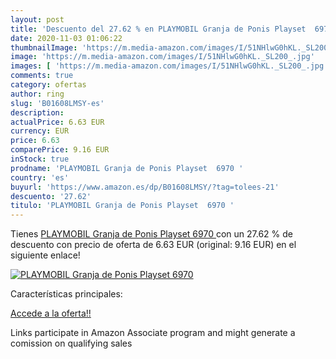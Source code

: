 ```yaml
---
layout: post
title: 'Descuento del 27.62 % en PLAYMOBIL Granja de Ponis Playset  6970 '
date: 2020-11-03 01:06:22
thumbnailImage: 'https://m.media-amazon.com/images/I/51NHlwG0hKL._SL200_.jpg'
image: 'https://m.media-amazon.com/images/I/51NHlwG0hKL._SL200_.jpg'
images: [ 'https://m.media-amazon.com/images/I/51NHlwG0hKL._SL200_.jpg' ]
comments: true
category: ofertas
author: ring
slug: 'B01608LMSY-es'
description:
actualPrice: 6.63 EUR
currency: EUR
price: 6.63
comparePrice: 9.16 EUR
inStock: true
prodname: 'PLAYMOBIL Granja de Ponis Playset  6970 '
country: 'es'
buyurl: 'https://www.amazon.es/dp/B01608LMSY/?tag=tolees-21'
descuento: '27.62'
titulo: 'PLAYMOBIL Granja de Ponis Playset  6970 '
---
```


Tienes [PLAYMOBIL Granja de Ponis Playset  6970 ](https://www.amazon.es/dp/B01608LMSY/?tag=tolees-21) con un 27.62 % de descuento con precio de oferta de 6.63 EUR (original: 9.16 EUR) en el siguiente enlace!

[![PLAYMOBIL Granja de Ponis Playset  6970 ](https://m.media-amazon.com/images/I/51NHlwG0hKL._SL200_.jpg)](https://www.amazon.es/dp/B01608LMSY/?tag=tolees-21)

Características principales:


[Accede a la oferta!!](https://www.amazon.es/dp/B01608LMSY/?tag=tolees-21)

Links participate in Amazon Associate program and might generate a comission on qualifying sales


